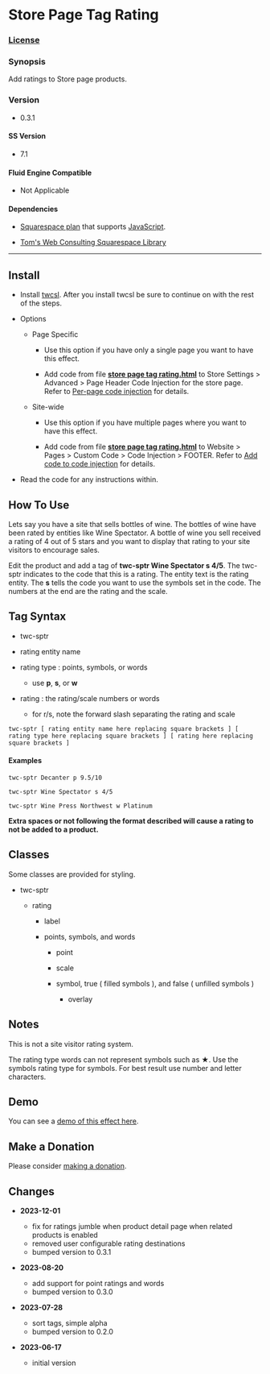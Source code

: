 # Store Page Tag Rating

### [License][1]

### Synopsis

Add ratings to Store page products.

### Version

  * 0.3.1

#### SS Version

  * 7.1

#### Fluid Engine Compatible

  * Not Applicable

#### Dependencies

  * [Squarespace plan][2] that supports [JavaScript][3].
  
  * [Tom's Web Consulting Squarespace Library][4]

---

## Install

* Install [twcsl][4]. After you install twcsl be sure to continue on with the
  rest of the steps.
  
* Options

  * Page Specific
  
    * Use this option if you have only a single page you want to have this
      effect.
      
    * Add code from file **[store page tag rating.html][5]** to Store Settings >
      Advanced > Page Header Code Injection for the store page. Refer to
      [Per-page code injection][6] for details.
      
  * Site-wide
  
    * Use this option if you have multiple pages where you want to have this
      effect.
      
    * Add code from file **[store page tag rating.html][5]** to Website >
      Pages > Custom Code > Code Injection > FOOTER. Refer to [Add code to
      code injection][7] for details.
      
* Read the code for any instructions within.

## How To Use

Lets say you have a site that sells bottles of wine. The bottles of wine have
been rated by entities like Wine Spectator. A bottle of wine you sell
received a rating of 4 out of 5 stars and you want to display that rating to
your site visitors to encourage sales.

Edit the product and add a tag of **twc-sptr Wine Spectator s 4/5**. The
twc-sptr indicates to the code that this is a rating. The entity text is the
rating entity. The **s** tells the code you want to use the symbols set in the
code. The numbers at the end are the rating and the scale.

## Tag Syntax

  * twc-sptr
  
  * rating entity name
  
  * rating type : points, symbols, or words
  
    * use **p**, **s**, or **w**
    
  * rating : the rating/scale numbers or words
  
    * for r/s, note the forward slash separating the rating and scale

```text
twc-sptr [ rating entity name here replacing square brackets ] [ rating type here replacing square brackets ] [ rating here replacing square brackets ]
```

#### Examples

```text
twc-sptr Decanter p 9.5/10
```

```text
twc-sptr Wine Spectator s 4/5
```

```text
twc-sptr Wine Press Northwest w Platinum
```

**Extra spaces or not following the format described will cause a rating to not
be added to a product.**

## Classes

Some classes are provided for styling.

* twc-sptr

  * rating
  
    * label
    
    * points, symbols, and words
    
      * point
      
      * scale
      
      * symbol, true ( filled symbols ), and false ( unfilled symbols )
      
        * overlay

## Notes

This is not a site visitor rating system.

The rating type words can not represent symbols such as ★. Use the symbols
rating type for symbols. For best result use number and letter characters.

## Demo

You can see a [demo of this effect here][8].

## Make a Donation

Please consider [making a donation][9].

## Changes

* **2023-12-01**

  * fix for ratings jumble when product detail page when related products is
    enabled
  * removed user configurable rating destinations
  * bumped version to 0.3.1
  
* **2023-08-20**

  * add support for point ratings and words
  * bumped version to 0.3.0
  
* **2023-07-28**

  * sort tags, simple alpha
  * bumped version to 0.2.0
  
* **2023-06-17**

  * initial version

[1]: https://github.com/tomsWebConsulting/twcsl/blob/main/LICENSE.txt#L1
[2]: https://www.squarespace.com/pricing
[3]: https://en.wikipedia.org/wiki/JavaScript
[4]: https://github.com/tomsWebConsulting/twcsl#install-options
[5]: store%20page%20tag%20rating.html#L1
[6]: https://support.squarespace.com/hc/en-us/articles/205815908-Using-code-injection#toc-per-page-code-injection
[7]: https://support.squarespace.com/hc/en-us/articles/205815908-Using-code-injection#toc-add-code-to-code-injection
[8]: https://toms-web-consulting-demos.squarespace.com/store-page-tag-rating?password=twcdemos
[9]: https://github.com/tomsWebConsulting/twcsl#make-a-donation
